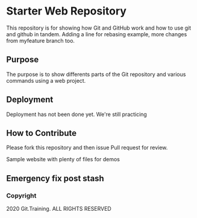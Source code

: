 # Starter Web Repository

This repository is for showing how Git and GitHub work and how to use git and github in tandem. Adding a line for
rebasing example, more changes from myfeature branch too.
    
## Purpose
The purpose is to show differents parts of the Git repository and various commands using a web project.

## Deployment
Deployment has not been done yet. We're still practicing

## How to Contribute
Please fork this repository and then issue Pull request for review.

Sample website with plenty of files for demos

## Emergency fix post stash

### Copyright
2020 Git.Training. ALL RIGHTS RESERVED